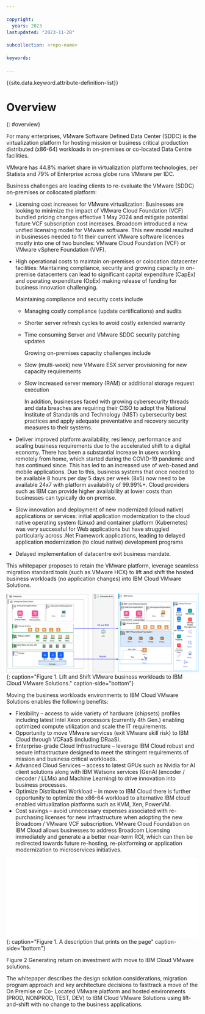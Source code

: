 ```yaml
---

copyright:
  years: 2023
lastupdated: "2023-11-28"

subcollection: <repo-name>

keywords:

---
```


{{site.data.keyword.attribute-definition-list}}

# Overview
{: #overview}



For many enterprises, VMware Software Defined Data Center (SDDC) is the virtualization platform for hosting mission or business critical production distributed (x86-64) workloads in on-premises or co-located Data Centre facilities.

VMware has 44.8% market share in virtualization platform technologies, per Statista and 79% of Enterprise across globe runs VMware per IDC.

Business challenges are leading clients to re-evaluate the VMware (SDDC) on-premises or collocated platform:

-   Licensing cost increases for VMware virtualization: Businesses are looking to minimize the impact of VMware Cloud Foundation (VCF) bundled pricing changes effective 1 May 2024 and mitigate potential future VCF subscription cost increases. Broadcom introduced a new unified licensing model for VMware software. This new model resulted in businesses needed to fit their current VMware software licences mostly into one of two bundles: VMware Cloud Foundation (VCF) or VMware vSphere Foundation (VVF).
-   High operational costs to maintain on-premises or colocation datacenter facilities: Maintaining compliance, security and growing capacity in on-premise datacenters can lead to significant capital expenditure (CapEx) and operating expenditure (OpEx) making release of funding for business innovation challenging.

    Maintaining compliance and security costs include

    -   Managing costly compliance (update certifications) and audits
    -   Shorter server refresh cycles to avoid costly extended warranty
    -   Time consuming Server and VMware SDDC security patching updates

        Growing on-premises capacity challenges include

    -   Slow (multi-week) new VMware ESX server provisioning for new capacity requirements
    -   Slow increased server memory (RAM) or additional storage request execution

        In addition, businesses faced with growing cybersecurity threads and data breaches are requiring their CISO to adopt the National Institute of Standards and Technology (NIST) cybersecurity best practices and apply adequate preventative and recovery security measures to their systems.

-   Deliver improved platform availability, resiliency, performance and scaling business requirements due to the accelerated shift to a digital economy. There has been a substantial increase in users working remotely from home, which started during the COVID-19 pandemic and has continued since. This has led to an increased use of web-based and mobile applications. Due to this, business systems that once needed to be available 8 hours per day 5 days per week (8x5) now need to be available 24x7 with platform availability of 99.99%+. Cloud providers such as IBM can provide higher availability at lower costs than businesses can typically do on premise.
-   Slow innovation and deployment of new modernized (cloud native) applications or services: initial application modernization to the cloud native operating system (Linux) and container platform (Kubernetes) was very successful for Web applications but have struggled particularly across .Net Framework applications, leading to delayed application modernization (to cloud native) development programs
-   Delayed implementation of datacentre exit business mandate.

This whitepaper proposes to retain the VMware platform, leverage seamless migration standard tools (such as VMware HCX) to lift and shift the hosted business workloads (no application changes) into IBM Cloud VMware Solutions.


![Pattern overview.](Overview.svg "Lift and Shift VMware business workloads to IBM Cloud VMware Solutions"){: caption="Figure 1. Lift and Shift VMware business workloads to IBM Cloud VMware Solutions." caption-side="bottom"}


Moving the business workloads environments to IBM Cloud VMware Solutions enables the following benefits:

-   Flexibility – access to wide variety of hardware (chipsets) profiles including latest Intel Xeon processors (currently 4th Gen.) enabling optimized compute utilization and scale the IT requirements.
-   Opportunity to move VMware services (exit VMware skill risk) to IBM Cloud through VCFaaS (including DRaaS).
-   Enterprise-grade Cloud Infrastructure – leverage IBM Cloud robust and secure infrastructure designed to meet the stringent requirements of mission and business critical workloads.
-   Advanced Cloud Services – access to latest GPUs such as Nvidia for AI client solutions along with IBM Watsonx services (GenAI (encoder / decoder / LLMs) and Machine Learning) to drive innovation into business processes.
-   Optimize Distributed Workload – in move to IBM Cloud there is further opportunity to optimize the x86-64 workload to alternative IBM cloud enabled virtualization platforms such as KVM, Xen, PowerVM.
-   Cost savings – avoid unnecessary expenses associated with re-purchasing licenses for new infrastructure when adopting the new Broadcom / VMware VCF subscription. VMware Cloud Foundation on IBM Cloud allows businesses to address Broadcom Licensing immediately and generate a a better near-term ROI, which can then be redirected towards future re-hosting, re-platforming or application modernization to microservices initiatives.


![Pattern overview.](ibmcloudvcfroi.svg "Title text that shows on hover here"){: caption="Figure 1. A description that prints on the page" caption-side="bottom"}

Figure 2 Generating return on investment with move to IBM Cloud VMware solutions.

The whitepaper describes the design solution considerations, migration program approach and key architecture decisions to fasttrack a move of the On Premise or Co- Located VMware platform and hosted environments (PROD, NONPROD, TEST, DEV) to IBM Cloud VMware Solutions using lift-and-shift with no change to the business applications.
